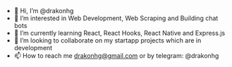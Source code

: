 - 👋 Hi, I’m @drakonhg
- 👀 I’m interested in Web Development, Web Scraping and Building chat bots
- 🌱 I’m currently learning React, React Hooks, React Native and Express.js
- 💞️ I’m looking to collaborate on my startapp projects which are in development
- 📫 How to reach me drakonhg@gmail.com or by telegram: @drakonhg

<!---
drakonhg/drakonhg is a ✨ special ✨ repository because its `README.md` (this file) appears on your GitHub profile.
You can click the Preview link to take a look at your changes.
--->
